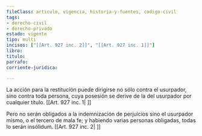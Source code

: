 ```yaml
---
fileClass: articulo, vigencia, historia-y-fuentes, codigo-civil
tags:
- derecho-civil
- derecho-privado
estado: vigente
tipo: multi
incisos: ["[[Art. 927 inc. 2]]", "[[Art. 927 inc. 1]]"]
libro:
titulo:
parrafo:
corriente-juridica:

---
```

La acción para la restitución puede dirigirse no sólo contra el usurpador, sino contra toda persona, cuya posesión se derive de la del usurpador por cualquier título. [[Art. 927 inc. 1| ]]

Pero no serán obligados a la indemnización de perjuicios sino el usurpador mismo, o el tercero de mala fe; y habiendo varias personas obligadas, todas lo serán insólidum. [[Art. 927 inc. 2| ]]
